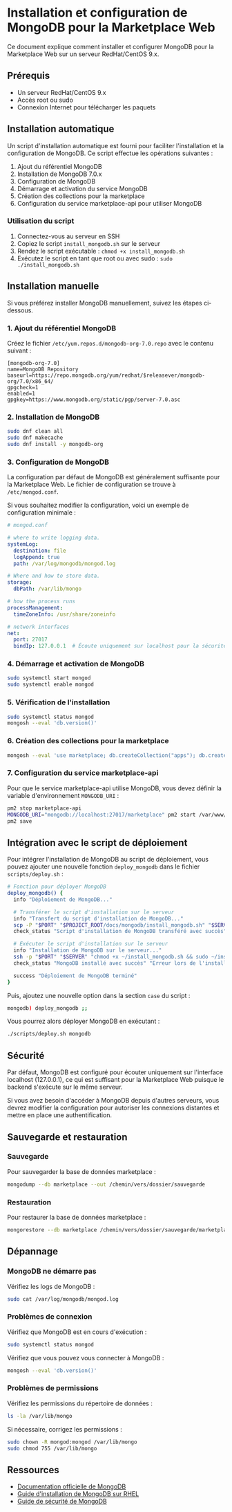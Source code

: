 # Installation et configuration de MongoDB pour la Marketplace Web

Ce document explique comment installer et configurer MongoDB pour la Marketplace Web sur un serveur RedHat/CentOS 9.x.

## Prérequis

- Un serveur RedHat/CentOS 9.x
- Accès root ou sudo
- Connexion Internet pour télécharger les paquets

## Installation automatique

Un script d'installation automatique est fourni pour faciliter l'installation et la configuration de MongoDB. Ce script effectue les opérations suivantes :

1. Ajout du référentiel MongoDB
2. Installation de MongoDB 7.0.x
3. Configuration de MongoDB
4. Démarrage et activation du service MongoDB
5. Création des collections pour la marketplace
6. Configuration du service marketplace-api pour utiliser MongoDB

### Utilisation du script

1. Connectez-vous au serveur en SSH
2. Copiez le script `install_mongodb.sh` sur le serveur
3. Rendez le script exécutable : `chmod +x install_mongodb.sh`
4. Exécutez le script en tant que root ou avec sudo : `sudo ./install_mongodb.sh`

## Installation manuelle

Si vous préférez installer MongoDB manuellement, suivez les étapes ci-dessous.

### 1. Ajout du référentiel MongoDB

Créez le fichier `/etc/yum.repos.d/mongodb-org-7.0.repo` avec le contenu suivant :

```
[mongodb-org-7.0]
name=MongoDB Repository
baseurl=https://repo.mongodb.org/yum/redhat/$releasever/mongodb-org/7.0/x86_64/
gpgcheck=1
enabled=1
gpgkey=https://www.mongodb.org/static/pgp/server-7.0.asc
```

### 2. Installation de MongoDB

```bash
sudo dnf clean all
sudo dnf makecache
sudo dnf install -y mongodb-org
```

### 3. Configuration de MongoDB

La configuration par défaut de MongoDB est généralement suffisante pour la Marketplace Web. Le fichier de configuration se trouve à `/etc/mongod.conf`.

Si vous souhaitez modifier la configuration, voici un exemple de configuration minimale :

```yaml
# mongod.conf

# where to write logging data.
systemLog:
  destination: file
  logAppend: true
  path: /var/log/mongodb/mongod.log

# Where and how to store data.
storage:
  dbPath: /var/lib/mongo

# how the process runs
processManagement:
  timeZoneInfo: /usr/share/zoneinfo

# network interfaces
net:
  port: 27017
  bindIp: 127.0.0.1  # Écoute uniquement sur localhost pour la sécurité
```

### 4. Démarrage et activation de MongoDB

```bash
sudo systemctl start mongod
sudo systemctl enable mongod
```

### 5. Vérification de l'installation

```bash
sudo systemctl status mongod
mongosh --eval 'db.version()'
```

### 6. Création des collections pour la marketplace

```bash
mongosh --eval 'use marketplace; db.createCollection("apps"); db.createCollection("categories"); db.createCollection("users");'
```

### 7. Configuration du service marketplace-api

Pour que le service marketplace-api utilise MongoDB, vous devez définir la variable d'environnement `MONGODB_URI` :

```bash
pm2 stop marketplace-api
MONGODB_URI="mongodb://localhost:27017/marketplace" pm2 start /var/www/marketplace/backend/server.js --name marketplace-api
pm2 save
```

## Intégration avec le script de déploiement

Pour intégrer l'installation de MongoDB au script de déploiement, vous pouvez ajouter une nouvelle fonction `deploy_mongodb` dans le fichier `scripts/deploy.sh` :

```bash
# Fonction pour déployer MongoDB
deploy_mongodb() {
  info "Déploiement de MongoDB..."

  # Transférer le script d'installation sur le serveur
  info "Transfert du script d'installation de MongoDB..."
  scp -P "$PORT" "$PROJECT_ROOT/docs/mongodb/install_mongodb.sh" "$SERVER:~/"
  check_status "Script d'installation de MongoDB transféré avec succès" "Erreur lors du transfert du script d'installation de MongoDB"

  # Exécuter le script d'installation sur le serveur
  info "Installation de MongoDB sur le serveur..."
  ssh -p "$PORT" "$SERVER" "chmod +x ~/install_mongodb.sh && sudo ~/install_mongodb.sh && rm ~/install_mongodb.sh"
  check_status "MongoDB installé avec succès" "Erreur lors de l'installation de MongoDB"

  success "Déploiement de MongoDB terminé"
}
```

Puis, ajoutez une nouvelle option dans la section `case` du script :

```bash
mongodb) deploy_mongodb ;;
```

Vous pourrez alors déployer MongoDB en exécutant :

```bash
./scripts/deploy.sh mongodb
```

## Sécurité

Par défaut, MongoDB est configuré pour écouter uniquement sur l'interface localhost (127.0.0.1), ce qui est suffisant pour la Marketplace Web puisque le backend s'exécute sur le même serveur.

Si vous avez besoin d'accéder à MongoDB depuis d'autres serveurs, vous devrez modifier la configuration pour autoriser les connexions distantes et mettre en place une authentification.

## Sauvegarde et restauration

### Sauvegarde

Pour sauvegarder la base de données marketplace :

```bash
mongodump --db marketplace --out /chemin/vers/dossier/sauvegarde
```

### Restauration

Pour restaurer la base de données marketplace :

```bash
mongorestore --db marketplace /chemin/vers/dossier/sauvegarde/marketplace
```

## Dépannage

### MongoDB ne démarre pas

Vérifiez les logs de MongoDB :

```bash
sudo cat /var/log/mongodb/mongod.log
```

### Problèmes de connexion

Vérifiez que MongoDB est en cours d'exécution :

```bash
sudo systemctl status mongod
```

Vérifiez que vous pouvez vous connecter à MongoDB :

```bash
mongosh --eval 'db.version()'
```

### Problèmes de permissions

Vérifiez les permissions du répertoire de données :

```bash
ls -la /var/lib/mongo
```

Si nécessaire, corrigez les permissions :

```bash
sudo chown -R mongod:mongod /var/lib/mongo
sudo chmod 755 /var/lib/mongo
```

## Ressources

- [Documentation officielle de MongoDB](https://docs.mongodb.com/)
- [Guide d'installation de MongoDB sur RHEL](https://www.mongodb.com/docs/manual/tutorial/install-mongodb-on-red-hat/)
- [Guide de sécurité de MongoDB](https://www.mongodb.com/docs/manual/security/)
